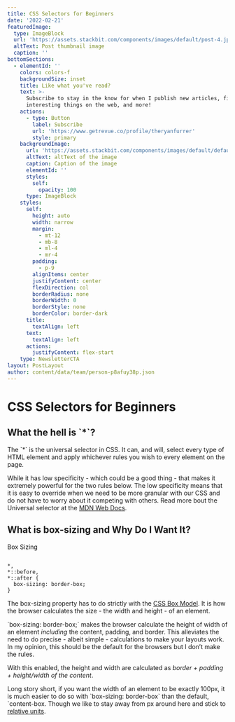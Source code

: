 ```yaml
---
title: CSS Selectors for Beginners
date: '2022-02-21'
featuredImage:
  type: ImageBlock
  url: 'https://assets.stackbit.com/components/images/default/post-4.jpeg'
  altText: Post thumbnail image
  caption: ''
bottomSections:
  - elementId: ''
    colors: colors-f
    backgroundSize: inset
    title: Like what you've read?
    text: >-
      Subscribe to stay in the know for when I publish new articles, find
      interesting things on the web, and more!
    actions:
      - type: Button
        label: Subscribe
        url: 'https://www.getrevue.co/profile/theryanfurrer'
        style: primary
    backgroundImage:
      url: 'https://assets.stackbit.com/components/images/default/default-image.png'
      altText: altText of the image
      caption: Caption of the image
      elementId: ''
      styles:
        self:
          opacity: 100
      type: ImageBlock
    styles:
      self:
        height: auto
        width: narrow
        margin:
          - mt-12
          - mb-8
          - ml-4
          - mr-4
        padding:
          - p-9
        alignItems: center
        justifyContent: center
        flexDirection: col
        borderRadius: none
        borderWidth: 0
        borderStyle: none
        borderColor: border-dark
      title:
        textAlign: left
      text:
        textAlign: left
      actions:
        justifyContent: flex-start
    type: NewsletterCTA
layout: PostLayout
author: content/data/team/person-p8afuy38p.json
---
```

# CSS Selectors for Beginners

## What the hell is \`\*\`?

The \`\*\` is the universal selector in CSS. It can, and will, select every type of HTML element and apply whichever rules you wish to every element on the page.

While it has low specificity - which could be a good thing - that makes it extremely powerful for the two rules below. The low specificity means that it is easy to override when we need to be more granular with our CSS and do not have to worry about it competing with others. Read more bout the Universal selector at the [MDN Web Docs](https://developer.mozilla.org/en-US/docs/Web/CSS/Universal_selectors).

## What is box-sizing and Why Do I Want It?

Box Sizing

```

*,
*::before,
*::after {
  box-sizing: border-box;
}

```

The box-sizing property has to do strictly with the [CSS Box Model](https://developer.mozilla.org/en-US/docs/Web/CSS/CSS_Box_Model/Introduction_to_the_CSS_box_model). It is how the browser calculates the size - the width and height - of an element.

\`box-sizing: border-box;\` makes the browser calculate the height of width of an element *including* the content, padding, and border. This alleviates the need to do precise - albeit simple - calculations to make your layouts work. In my opinion, this should be the default for the browsers but I don’t make the rules.

With this enabled, the height and width are calculated as *border + padding + height/width of the content*.

Long story short, if you want the width of an element to be exactly 100px, it is much easier to do so with \`box-sizing: border-box\` than the default, \`content-box. Though we like to stay away from px around here and stick to [relative units](https://developer.mozilla.org/en-US/docs/Learn/CSS/Building_blocks/Values_and_units#relative_length_units).

